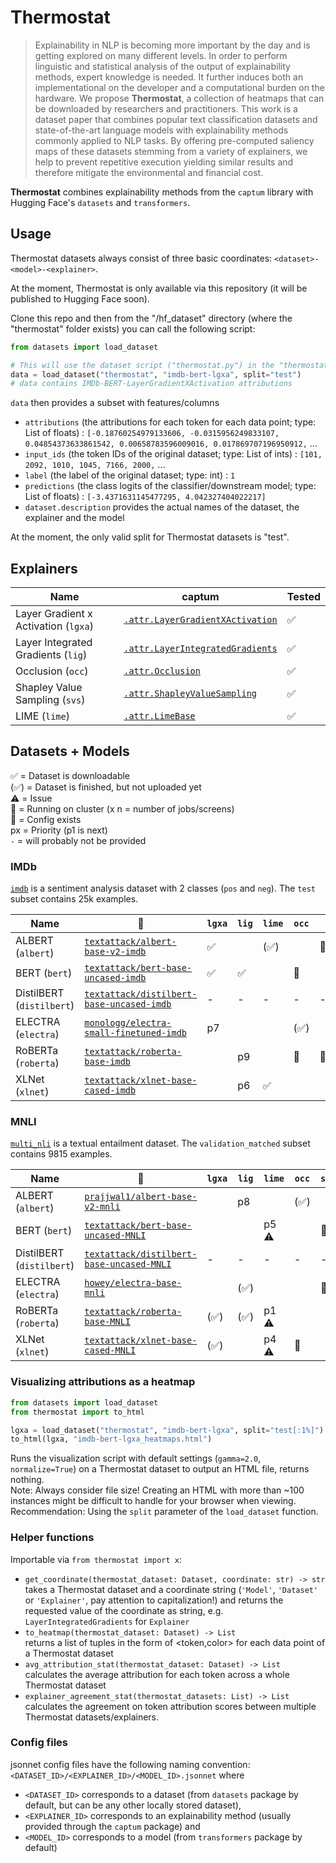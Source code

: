 # Thermostat

> Explainability in NLP is becoming more important by the day and is getting explored on many different levels. In order to perform linguistic and statistical analysis of the output of explainability methods, expert knowledge is needed. It further induces both an implementational on the developer and a computational burden on the hardware. We propose **Thermostat**, a collection of heatmaps that can be downloaded by researchers and practitioners. This work is a dataset paper that combines popular text classification datasets and state-of-the-art language models with explainability methods commonly applied to NLP tasks. By offering pre-computed saliency maps of these datasets stemming from a variety of explainers, we help to prevent repetitive execution yielding similar results and therefore mitigate the environmental and financial cost.

**Thermostat** combines explainability methods from the `captum` library with Hugging Face's `datasets` and `transformers`.


## Usage

Thermostat datasets always consist of three basic coordinates: `<dataset>-<model>-<explainer>`.

At the moment, Thermostat is only available via this repository (it will be published to Hugging Face soon).

Clone this repo and then from the "/hf_dataset" directory (where the "thermostat" folder exists) you can call the following script:

```python
from datasets import load_dataset

# This will use the dataset script ("thermostat.py") in the "thermostat" directory
data = load_dataset("thermostat", "imdb-bert-lgxa", split="test")
# data contains IMDb-BERT-LayerGradientXActivation attributions
```

`data` then provides a subset with features/columns
* `attributions` (the attributions for each token for each data point; type: List of floats) : `[-0.18760254979133606, -0.0315956249833107, 0.04854373633861542, 0.00658783596009016, 0.017869707196950912,` ...
* `input_ids` (the token IDs of the original dataset; type: List of ints) :  `[101, 2092, 1010, 1045, 7166, 2000,` ...
* `label` (the label of the original dataset; type: int) : `1`
* `predictions` (the class logits of the classifier/downstream model; type: List of floats) : `[-3.4371631145477295, 4.042327404022217]`
* `dataset.description` provides the actual names of the dataset, the explainer and the model

At the moment, the only valid split for Thermostat datasets is "test".


## Explainers
Name | captum | Tested
--- | --- | ---
Layer Gradient x Activation (`lgxa`) | [`.attr.LayerGradientXActivation`](https://captum.ai/api/layer.html#layer-gradient-x-activation) | ✅
Layer Integrated Gradients (`lig`) | [`.attr.LayerIntegratedGradients`](https://captum.ai/api/layer.html#layer-integrated-gradients) | ✅
Occlusion (`occ`) | [`.attr.Occlusion`](https://captum.ai/api/occlusion.html) | ✅
Shapley Value Sampling (`svs`) | [`.attr.ShapleyValueSampling`](https://captum.ai/api/shapley_value_sampling.html) | ✅
LIME (`lime`) | [`.attr.LimeBase`](https://captum.ai/api/lime.html) | ✅

## Datasets + Models

✅ = Dataset is downloadable  
(✅) = Dataset is finished, but not uploaded yet  
⚠️ = Issue  
🔄 = Running on cluster (x n = number of jobs/screens)  
📜 = Config exists  
px = Priority (p1 is next)  
`-` = will probably not be provided

### IMDb

[`imdb`](https://huggingface.co/datasets/viewer/?dataset=imdb) is a sentiment analysis dataset with 2 classes (`pos` and `neg`). The `test` subset contains 25k examples.

Name | 🤗 | `lgxa` | `lig` | `lime` | `occ` | `svs`  
--- | --- | --- | --- | --- | --- | ---
ALBERT (`albert`) | [`textattack/albert-base-v2-imdb`](https://huggingface.co/textattack/albert-base-v2-imdb) | ✅ | | (✅) | | 🔄x2/5
BERT (`bert`) | [`textattack/bert-base-uncased-imdb`](https://huggingface.co/textattack/bert-base-uncased-imdb) | ✅ | ✅ | | 🔄
DistilBERT (`distilbert`) | [`textattack/distilbert-base-uncased-imdb`](https://huggingface.co/textattack/distilbert-base-uncased-imdb) | - | - | - | - | -
ELECTRA (`electra`) | [`monologg/electra-small-finetuned-imdb`](https://huggingface.co/monologg/electra-small-finetuned-imdb) | p7 | | | (✅)
RoBERTa (`roberta`) | [`textattack/roberta-base-imdb`](https://huggingface.co/textattack/roberta-base-imdb) | | p9 | | 🔄 | 🔄x5
XLNet (`xlnet`) | [`textattack/xlnet-base-cased-imdb`](https://huggingface.co/textattack/xlnet-base-cased-imdb) | | p6 | ✅


### MNLI

[`multi_nli`](https://huggingface.co/datasets/viewer/?dataset=multi_nli) is a textual entailment dataset. The `validation_matched` subset contains 9815 examples.

Name | 🤗 | `lgxa` | `lig` | `lime` | `occ` | `svs`
--- | --- | --- | --- | --- | --- | ---
ALBERT (`albert`) | [`prajjwal1/albert-base-v2-mnli`](https://huggingface.co/prajjwal1/albert-base-v2-mnli) | | p8 | | (✅)
BERT (`bert`) | [`textattack/bert-base-uncased-MNLI`](https://huggingface.co/textattack/bert-base-uncased-MNLI) | | | p5 ⚠️ | | 🔄
DistilBERT (`distilbert`) | [`textattack/distilbert-base-uncased-MNLI`](https://huggingface.co/textattack/distilbert-base-uncased-MNLI) | - | - | - | - | -
ELECTRA (`electra`) | [`howey/electra-base-mnli`](https://huggingface.co/howey/electra-base-mnli) | | (✅) | | | 🔄
RoBERTa (`roberta`) | [`textattack/roberta-base-MNLI`](https://huggingface.co/textattack/roberta-base-MNLI) | (✅) | (✅) | p1 ⚠️
XLNet (`xlnet`) | [`textattack/xlnet-base-cased-MNLI`](https://huggingface.co/textattack/xlnet-base-cased-MNLI) | (✅) | | p4 ⚠️ | 🔄


### Visualizing attributions as a heatmap
```python
from datasets import load_dataset
from thermostat import to_html

lgxa = load_dataset("thermostat", "imdb-bert-lgxa", split="test[:1%]")
to_html(lgxa, "imdb-bert-lgxa_heatmaps.html")
```
Runs the visualization script with default settings (`gamma=2.0`, `normalize=True`) on a Thermostat dataset to output an HTML file, returns nothing.  
Note: Always consider file size! Creating an HTML with more than ~100 instances might be difficult to handle for your browser when viewing.  
Recommendation: Using the `split` parameter of the `load_dataset` function.


### Helper functions
Importable via `from thermostat import x`:
* `get_coordinate(thermostat_dataset: Dataset, coordinate: str) -> str`  
  takes a Thermostat dataset and a coordinate string (`'Model'`, `'Dataset'` or `'Explainer'`, pay attention to capitalization!) and returns the requested value of the coordinate as string, e.g. `LayerIntegratedGradients` for `Explainer`
* `to_heatmap(thermostat_dataset: Dataset) -> List`  
  returns a list of tuples in the form of <token,color> for each data point of a Thermostat dataset
* `avg_attribution_stat(thermostat_dataset: Dataset) -> List`  
  calculates the average attribution for each token across a whole Thermostat dataset
* `explainer_agreement_stat(thermostat_datasets: List) -> List`  
  calculates the agreement on token attribution scores between multiple Thermostat datasets/explainers.

### Config files
jsonnet config files have the following naming convention:
`<DATASET_ID>/<EXPLAINER_ID>/<MODEL_ID>.jsonnet` where
* `<DATASET_ID>` corresponds to a dataset (from `datasets` package by default, but can be any other locally stored dataset),
* `<EXPLAINER_ID>` corresponds to an explainability method (usually provided through the `captum` package) and
* `<MODEL_ID>` corresponds to a model (from `transformers` package by default)
